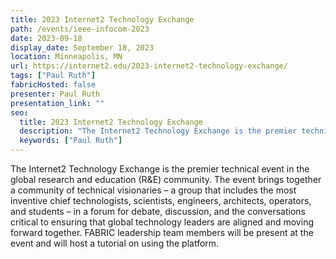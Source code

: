 ```yaml
---
title: 2023 Internet2 Technology Exchange
path: /events/ieee-infocom-2023
date: 2023-09-18
display_date: September 18, 2023
location: Minneapolis, MN
url: https://internet2.edu/2023-internet2-technology-exchange/
tags: ["Paul Ruth"]
fabricHosted: false
presenter: Paul Ruth
presentation_link: ""
seo:
  title: 2023 Internet2 Technology Exchange
  description: "The Internet2 Technology Exchange is the premier technical event in the global research and education (R&E) community."
  keywords: ["Paul Ruth"]
---
```


The Internet2 Technology Exchange is the premier technical event in the global research and education (R&E) community. The event brings together a community of technical visionaries – a group that includes the most inventive chief technologists, scientists, engineers, architects, operators, and students – in a forum for debate, discussion, and the conversations critical to ensuring that global technology leaders are aligned and moving forward together. FABRIC leadership team members will be present at the event and will host a tutorial on using the platform.
